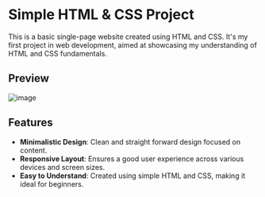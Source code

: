 # Simple HTML & CSS Project

This is a basic single-page website created using HTML and CSS. It's my first project in web development, aimed at showcasing my understanding of HTML and CSS fundamentals.

## Preview

![image](https://github.com/SHAIK-SHAHEED/simple-html-CSS-project/assets/150045974/13e6d1d8-47a6-492c-ac62-6431877ce110)




## Features

- **Minimalistic Design**: Clean and straight forward design focused on content.
- **Responsive Layout**: Ensures a good user experience across various devices and screen sizes.
- **Easy to Understand**: Created using simple HTML and CSS, making it ideal for beginners.
